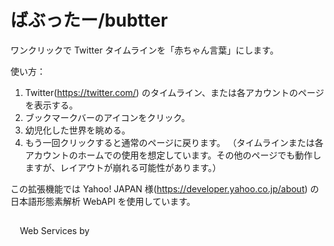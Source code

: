 # ばぶったー/bubtter

ワンクリックで Twitter タイムラインを「赤ちゃん言葉」にします。

使い方：
1. Twitter(https://twitter.com/) のタイムライン、または各アカウントのページを表示する。
1. ブックマークバーのアイコンをクリック。
1. 幼児化した世界を眺める。
1. もう一回クリックすると通常のページに戻ります。
（タイムラインまたは各アカウントのホームでの使用を想定しています。その他のページでも動作しますが、レイアウトが崩れる可能性があります。）

この拡張機能では Yahoo! JAPAN 様(https://developer.yahoo.co.jp/about) の日本語形態素解析 WebAPI を使用しています。

<!-- Begin Yahoo! JAPAN Web Services Attribution Snippet -->
<a href="https://developer.yahoo.co.jp/about">
<img src="https://s.yimg.jp/images/yjdn/yjdn_attbtn1_125_17.gif" title="Webサービス by Yahoo! JAPAN" alt="Web Services by Yahoo! JAPAN" width="125" height="17" border="0" style="margin:15px 15px 15px 15px"></a>
<!-- End Yahoo! JAPAN Web Services Attribution Snippet -->
